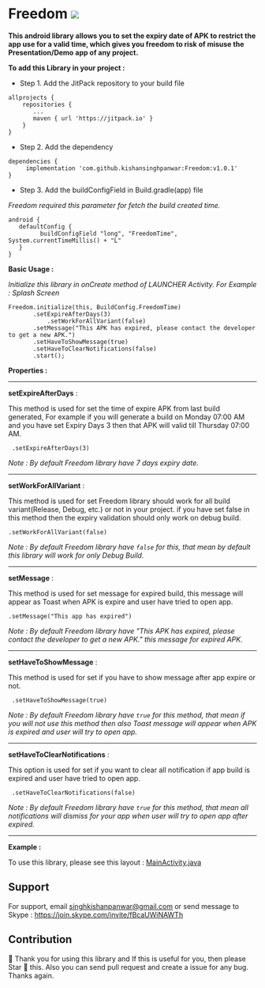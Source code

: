 
# Freedom [![](https://jitpack.io/v/kishansinghpanwar/Freedom.svg)](https://jitpack.io/#kishansinghpanwar/Freedom )
**This android library allows you to set the expiry date of APK to restrict the app use for a valid time, which gives you freedom to risk of misuse the Presentation/Demo app of any project.**

 **To add this Library in your project :**
 - Step 1. Add the JitPack repository to your build file
    
    
```
allprojects {
    repositories {
       ...
       maven { url 'https://jitpack.io' }
    }
}
 ```  
 
 - Step 2. Add the dependency
 ```
dependencies {
      implementation 'com.github.kishansinghpanwar:Freedom:v1.0.1'
}
 ```  
  - Step 3. Add the buildConfigField in Build.gradle(app) file
 

*Freedom required this parameter for fetch the build created time.*

 ```
android { 
	defaultConfig {  
		  buildConfigField "long", "FreedomTime", System.currentTimeMillis() + "L"  
	} 
}
 ```  
**Basic Usage :**

*Initialize this library in onCreate method of LAUNCHER Activity.
For Example : Splash Screen*

    Freedom.initialize(this, BuildConfig.FreedomTime)
		   .setExpireAfterDays(3)
	      	   .setWorkForAllVariant(false)
		   .setMessage("This APK has expired, please contact the developer to get a new APK.")
		   .setHaveToShowMessage(true)
		   .setHaveToClearNotifications(false)
		   .start();



**Properties :**
***
**setExpireAfterDays** :

This method is used for set the time of expire APK from last build generated, 
For example if you will generate a build on Monday 07:00 AM and you have set Expiry Days 3 then that APK will valid till Thursday 07:00 AM. 

     .setExpireAfterDays(3)
*Note : By default Freedom library have 7 days expiry date.* 
***
 **setWorkForAllVariant** : 
 
 This method is used for set Freedom library should work for all build variant(Release, Debug, etc.) or not in your project. if you have set false in this method then the expiry validation should only work on debug build. 
 

    .setWorkForAllVariant(false)

*Note : By default Freedom library have `false` for this, that mean by default this library will work for only Debug Build.* 
***
**setMessage** :

This method is used for set message for expired build, this message will appear as Toast when APK is expire and user have tried to open app.

    .setMessage("This app has expired")
   
*Note : By default Freedom library have *"This APK has expired, please contact the developer to get a new APK."* this message for expired APK.*
***
**setHaveToShowMessage** :

This method is used for set if you have to show message after app expire or not. 

     .setHaveToShowMessage(true)

*Note : By default Freedom library have `true` for this method, that mean if you will not use this method then also Toast message will appear when APK is expired and user will try to open app.*
***
**setHaveToClearNotifications** :

This option  is used for set if you want to clear all notification if app build is expired and user have tried to open app.

     .setHaveToClearNotifications(false)
     
*Note : By default Freedom library have `true` for this method, that mean all notifications will dismiss for your app when user will try to open app after expired.* 
***
**Example :**

To use this library, please see this layout  : 
[MainActivity.java](https://github.com/kishansinghpanwar/Freedom/blob/master/app/src/main/java/com/app/freedomexample/MainActivity.java)


	
## Support

For support, email singhkishanpanwar@gmail.com or send message to Skype : https://join.skype.com/invite/fBcaUWiNAWTh


## Contribution

🌟 Thank you for using this library and If this is useful for you, then please Star 🌟 this. Also you can send pull request and create a issue for any bug. Thanks again.
